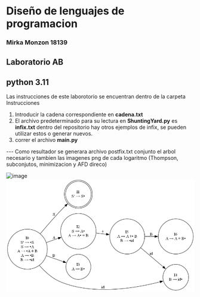 # Diseño de lenguajes de programacion
### Mirka Monzon 18139

## Laboratorio AB 
## python 3.11
Las instrucciones de este laborotorio se encuentran dentro de la carpeta Instrucciones

1. Introducir la cadena correspondiente en **cadena.txt**
2. El archivo predeterminado para su lectura en **ShuntingYard.py** es **infix.txt** dentro del repositorio hay otros ejemplos de infix, se pueden utilizar estos o generar nuevos. 
3. correr el archivo **main.py** 

--- Como resultador se generara archivo postfix.txt conjunto el arbol necesario y tambien las imagenes png de cada logaritmo (Thompson, subconjutos, minimizacion y AFD direco) 

![image](https://github.com/MirkaNicolle/Dise-o-de-lenguajes-de-programcion/assets/35476538/77406427-2195-4735-87e9-794bb0e56eb6)
![image](\automata_horizontal.png)
